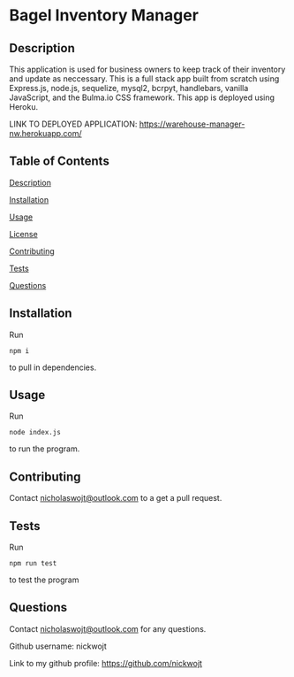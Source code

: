 # Bagel Inventory Manager

## Description

This application is used for business owners to keep track of their inventory and update as neccessary. This is a full stack app built from scratch using Express.js, node.js, sequelize, mysql2, bcrpyt, handlebars, vanilla JavaScript, and the Bulma.io CSS framework. This app is deployed using Heroku.  

LINK TO DEPLOYED APPLICATION: https://warehouse-manager-nw.herokuapp.com/




## Table of Contents

[Description](#description)

[Installation](#installation)

[Usage](#usage)

[License](#license)

[Contributing](#contributing)

[Tests](#tests)

[Questions](#questions)

## Installation

Run

    npm i

to pull in dependencies.

## Usage

Run

    node index.js

to run the program.



## Contributing

Contact nicholaswojt@outlook.com to a get a pull request.

## Tests

Run

    npm run test

to test the program

## Questions

Contact nicholaswojt@outlook.com for any questions.

Github username: nickwojt

Link to my github profile: https://github.com/nickwojt

